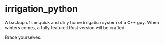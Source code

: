 # irrigation_python
A backup of the quick and dirty home irrigation system of a C++ guy.
When winters comes, a fully featured Rust version will be crafted.

Brace yourselves.